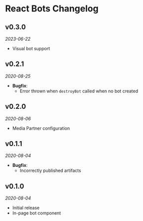 # React Bots Changelog

## v0.3.0
_2023-06-22_

 * Visual bot support

## v0.2.1
_2020-08-25_

 * **Bugfix**:
   * Error thrown when `destroyBot` called when no bot created

## v0.2.0
_2020-08-06_

 * Media Partner configuration

## v0.1.1
_2020-08-04_

 * **Bugfix**:
   * Incorrectly published artifacts

## v0.1.0
_2020-08-04_

 * Initial release
 * In-page bot component
